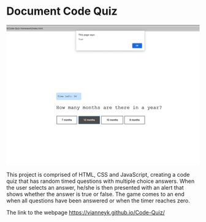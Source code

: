 # Document Code Quiz

![ProjectImage](image/quiz.png)

This project is comprised of HTML, CSS and JavaScript, creating a code quiz that has random timed questions with multiple choice answers. When the user selects an answer, he/she is then presented with an alert that shows whether the answer is true or false. The game comes to an end when all questions have been answered or when the timer reaches zero.

The link to the webpage https://vianneyk.github.io/Code-Quiz/